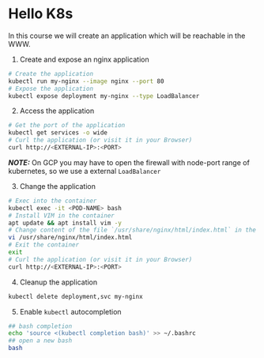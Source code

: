 # Hello K8s
In this course we will create an application which will be reachable in the WWW.

1. Create and expose an nginx application
```bash
# Create the application
kubectl run my-nginx --image nginx --port 80
# Expose the application
kubectl expose deployment my-nginx --type LoadBalancer
```
2. Access the application
```bash
# Get the port of the application
kubectl get services -o wide
# Curl the application (or visit it in your Browser)
curl http://<EXTERNAL-IP>:<PORT>
```
***NOTE:*** On GCP you may have to open the firewall with node-port range of kubernetes, so we use a external `LoadBalancer`

3. Change the application
```bash
# Exec into the container
kubectl exec -it <POD-NAME> bash
# Install VIM in the container
apt update && apt install vim -y
# Change content of the file `/usr/share/nginx/html/index.html` in the container
vi /usr/share/nginx/html/index.html
# Exit the container
exit
# Curl the application (or visit it in your Browser)
curl http://<EXTERNAL-IP>:<PORT>
```
4. Cleanup the application
```bash
kubectl delete deployment,svc my-nginx
```

5. Enable `kubectl` autocompletion
```bash
## bash completion
echo 'source <(kubectl completion bash)' >> ~/.bashrc
## open a new bash
bash
```